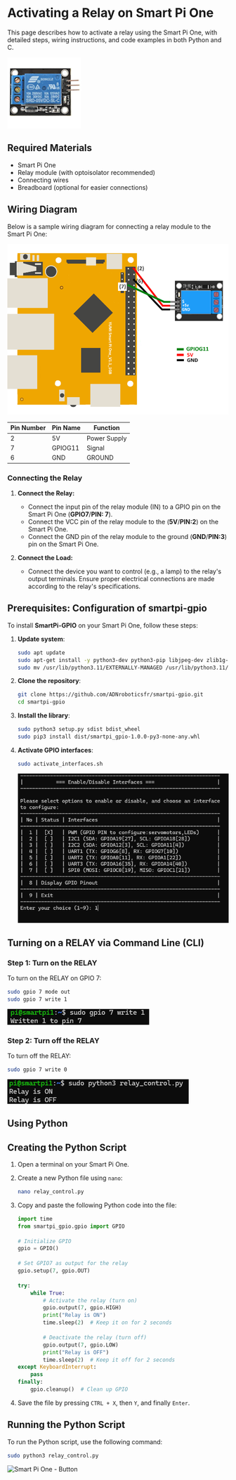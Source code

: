 # Activating a Relay on Smart Pi One

This page describes how to activate a relay using the Smart Pi One, with detailed steps, wiring instructions, and code examples in both Python and C.

![RELAY 5V](../../../img/SmartPi/Sensors&Modules/SmartPi_Relay_Control/SmartPi_Relay_Control_1.png)


## Required Materials

- Smart Pi One
- Relay module (with optoisolator recommended)
- Connecting wires
- Breadboard (optional for easier connections)


## Wiring Diagram

Below is a sample wiring diagram for connecting a relay module to the Smart Pi One:

<img src="../../../img/SmartPi/Sensors&Modules/SmartPi_Relay_Control/SmartPi_Relay_Control_2.png" width="520" alt="Relay Wiring Diagram">

| **Pin Number** | **Pin Name**          | **Function**           |
|----------------|-----------------------|------------------------|
| 2             | 5V                  | Power Supply            |
| 7              | GPIOG11               | Signal           |
| 6              | GND               | GROUND           |

### Connecting the Relay

1. **Connect the Relay:**
   - Connect the input pin of the relay module (IN) to a GPIO pin on the Smart Pi One (**GPIO7**/**PIN: 7**).
   - Connect the VCC pin of the relay module to the (**5V**/**PIN:2**) on the Smart Pi One.
   - Connect the GND pin of the relay module to the ground (**GND**/**PIN:3**) pin on the Smart Pi One.

2. **Connect the Load:**
   - Connect the device you want to control (e.g., a lamp) to the relay's output terminals. Ensure proper electrical connections are made according to the relay's specifications.

## Prerequisites: Configuration of smartpi-gpio

To install **SmartPi-GPIO** on your Smart Pi One, follow these steps:

1. **Update system**:

   ```bash
   sudo apt update 
   sudo apt-get install -y python3-dev python3-pip libjpeg-dev zlib1g-dev libtiff-dev
   sudo mv /usr/lib/python3.11/EXTERNALLY-MANAGED /usr/lib/python3.11/EXTERNALLY-MANAGED.old
   ```

2. **Clone the repository**:

   ```bash
   git clone https://github.com/ADNroboticsfr/smartpi-gpio.git
   cd smartpi-gpio
   ```

3. **Install the library**:

   ```bash
   sudo python3 setup.py sdist bdist_wheel
   sudo pip3 install dist/smartpi_gpio-1.0.0-py3-none-any.whl
   ```

4. **Activate GPIO interfaces**:

   ```bash
   sudo activate_interfaces.sh
   ``` 

   ![Smart Pi One - Button](../../../img/SmartPi/Sensors&Modules/SmartPi_Button_Control/SmartPi_Button_Control_3.png)   

## Turning on a RELAY via Command Line (CLI)

### Step 1: Turn on the RELAY

To turn on the RELAY on GPIO 7:

```bash
sudo gpio 7 mode out
sudo gpio 7 write 1
```
![Smart Pi One - Button](../../../img/SmartPi/Sensors&Modules/SmartPi_Relay_Control/SmartPi_Relay_Control_4.png)   

### Step 2: Turn off the RELAY

To turn off the RELAY:

```bash
sudo gpio 7 write 0
```

![Smart Pi One - Button](../../../img/SmartPi/Sensors&Modules/SmartPi_Relay_Control/SmartPi_Relay_Control_5.png)   

## Using Python

## Creating the Python Script

1. Open a terminal on your Smart Pi One.
2. Create a new Python file using `nano`:

   ```bash
   nano relay_control.py
   ```

3. Copy and paste the following Python code into the file:

   ```python
   import time
   from smartpi_gpio.gpio import GPIO

   # Initialize GPIO
   gpio = GPIO()

   # Set GPIO7 as output for the relay
   gpio.setup(7, gpio.OUT)

   try:
       while True:
           # Activate the relay (turn on)
           gpio.output(7, gpio.HIGH)
           print("Relay is ON")
           time.sleep(2)  # Keep it on for 2 seconds
           
           # Deactivate the relay (turn off)
           gpio.output(7, gpio.LOW)
           print("Relay is OFF")
           time.sleep(2)  # Keep it off for 2 seconds
   except KeyboardInterrupt:
       pass
   finally:
       gpio.cleanup()  # Clean up GPIO
   ```

4. Save the file by pressing `CTRL + X`, then `Y`, and finally `Enter`.

## Running the Python Script

To run the Python script, use the following command:

```bash
sudo python3 relay_control.py
```

![Smart Pi One - Button](../../../img/SmartPi/Sensors&Modules/SmartPi_Relay_Control/SmartPi_Relay_Control_6.png)   
